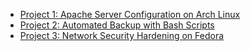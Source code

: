    - [Project 1: Apache Server Configuration on Arch Linux](./SysAdmin/Project1-ApacheServerConfig/README.md)
   - [Project 2: Automated Backup with Bash Scripts]()
   - [Project 3: Network Security Hardening on Fedora]()


